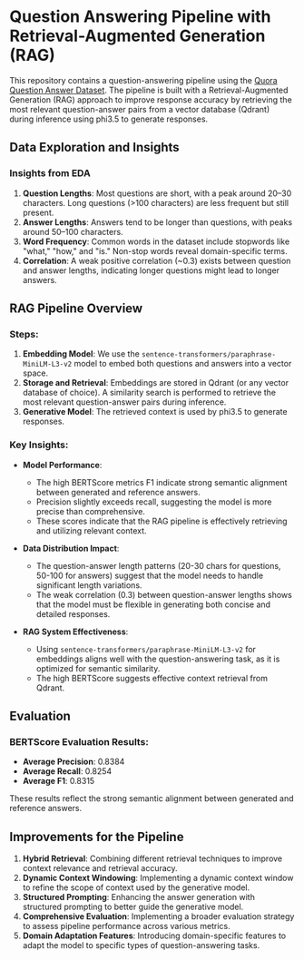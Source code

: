 # Question Answering Pipeline with Retrieval-Augmented Generation (RAG)

This repository contains a question-answering pipeline using the [Quora Question Answer Dataset](https://huggingface.co/datasets/toughdata/quora-question-answer-dataset). 
The pipeline is built with a Retrieval-Augmented Generation (RAG) approach to improve response accuracy by retrieving the most relevant question-answer pairs from a vector database (Qdrant) during inference using phi3.5 to generate responses.

## Data Exploration and Insights

### Insights from EDA
1. **Question Lengths**: Most questions are short, with a peak around 20–30 characters. Long questions (>100 characters) are less frequent but still present.
2. **Answer Lengths**: Answers tend to be longer than questions, with peaks around 50–100 characters.
3. **Word Frequency**: Common words in the dataset include stopwords like "what," "how," and "is." Non-stop words reveal domain-specific terms.
4. **Correlation**: A weak positive correlation (~0.3) exists between question and answer lengths, indicating longer questions might lead to longer answers.

## RAG Pipeline Overview

### Steps:
1. **Embedding Model**: We use the `sentence-transformers/paraphrase-MiniLM-L3-v2` model to embed both questions and answers into a vector space.
2. **Storage and Retrieval**: Embeddings are stored in Qdrant (or any vector database of choice). A similarity search is performed to retrieve the most relevant question-answer pairs during inference.
3. **Generative Model**: The retrieved context is used by phi3.5 to generate responses.

### Key Insights:
- **Model Performance**:
    - The high BERTScore metrics F1 indicate strong semantic alignment between generated and reference answers.
    - Precision slightly exceeds recall, suggesting the model is more precise than comprehensive.
    - These scores indicate that the RAG pipeline is effectively retrieving and utilizing relevant context.

- **Data Distribution Impact**:
    - The question-answer length patterns (20-30 chars for questions, 50-100 for answers) suggest that the model needs to handle significant length variations.
    - The weak correlation (0.3) between question-answer lengths shows that the model must be flexible in generating both concise and detailed responses.

- **RAG System Effectiveness**:
    - Using `sentence-transformers/paraphrase-MiniLM-L3-v2` for embeddings aligns well with the question-answering task, as it is optimized for semantic similarity.
    - The high BERTScore suggests effective context retrieval from Qdrant.

## Evaluation

### BERTScore Evaluation Results:
- **Average Precision**: 0.8384
- **Average Recall**: 0.8254
- **Average F1**: 0.8315

These results reflect the strong semantic alignment between generated and reference answers.

## Improvements for the Pipeline

1. **Hybrid Retrieval**: Combining different retrieval techniques to improve context relevance and retrieval accuracy.
2. **Dynamic Context Windowing**: Implementing a dynamic context window to refine the scope of context used by the generative model.
3. **Structured Prompting**: Enhancing the answer generation with structured prompting to better guide the generative model.
4. **Comprehensive Evaluation**: Implementing a broader evaluation strategy to assess pipeline performance across various metrics.
5. **Domain Adaptation Features**: Introducing domain-specific features to adapt the model to specific types of question-answering tasks.
